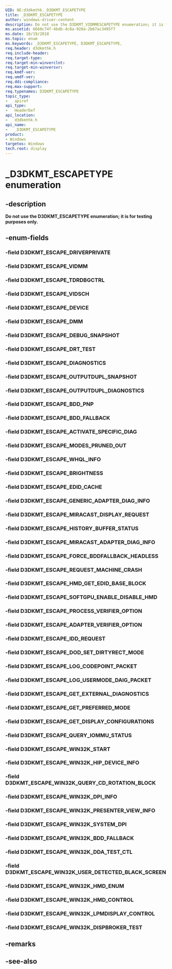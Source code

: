 ```yaml
---
UID: NE:d3dkmthk._D3DKMT_ESCAPETYPE
title: _D3DKMT_ESCAPETYPE
author: windows-driver-content
description: Do not use the D3DKMT_VIDMMESCAPETYPE enumeration; it is for testing purposes only.
ms.assetid: 6660c74f-4bdb-4c8a-920a-2b67ac3495f7
ms.date: 10/19/2018
ms.topic: enum
ms.keywords: _D3DKMT_ESCAPETYPE, D3DKMT_ESCAPETYPE,
req.header: d3dkmthk.h
req.include-header:
req.target-type:
req.target-min-winverclnt:
req.target-min-winversvr:
req.kmdf-ver:
req.umdf-ver:
req.ddi-compliance:
req.max-support:
req.typenames: D3DKMT_ESCAPETYPE
topic_type:
-	apiref
api_type:
-	HeaderDef
api_location:
-	d3dkmthk.h
api_name:
-	_D3DKMT_ESCAPETYPE
product: 
- Windows
targetos: Windows
tech.root: display
---
```


# _D3DKMT_ESCAPETYPE enumeration

## -description

<b>Do not use the D3DKMT_ESCAPETYPE enumeration; it is for testing purposes only.</b>

## -enum-fields

### -field D3DKMT_ESCAPE_DRIVERPRIVATE
### -field D3DKMT_ESCAPE_VIDMM
### -field D3DKMT_ESCAPE_TDRDBGCTRL
### -field D3DKMT_ESCAPE_VIDSCH
### -field D3DKMT_ESCAPE_DEVICE
### -field D3DKMT_ESCAPE_DMM
### -field D3DKMT_ESCAPE_DEBUG_SNAPSHOT
### -field D3DKMT_ESCAPE_DRT_TEST
### -field D3DKMT_ESCAPE_DIAGNOSTICS
### -field D3DKMT_ESCAPE_OUTPUTDUPL_SNAPSHOT
### -field D3DKMT_ESCAPE_OUTPUTDUPL_DIAGNOSTICS
### -field D3DKMT_ESCAPE_BDD_PNP
### -field D3DKMT_ESCAPE_BDD_FALLBACK
### -field D3DKMT_ESCAPE_ACTIVATE_SPECIFIC_DIAG
### -field D3DKMT_ESCAPE_MODES_PRUNED_OUT
### -field D3DKMT_ESCAPE_WHQL_INFO
### -field D3DKMT_ESCAPE_BRIGHTNESS
### -field D3DKMT_ESCAPE_EDID_CACHE
### -field D3DKMT_ESCAPE_GENERIC_ADAPTER_DIAG_INFO
### -field D3DKMT_ESCAPE_MIRACAST_DISPLAY_REQUEST
### -field D3DKMT_ESCAPE_HISTORY_BUFFER_STATUS
### -field D3DKMT_ESCAPE_MIRACAST_ADAPTER_DIAG_INFO
### -field D3DKMT_ESCAPE_FORCE_BDDFALLBACK_HEADLESS
### -field D3DKMT_ESCAPE_REQUEST_MACHINE_CRASH
### -field D3DKMT_ESCAPE_HMD_GET_EDID_BASE_BLOCK
### -field D3DKMT_ESCAPE_SOFTGPU_ENABLE_DISABLE_HMD
### -field D3DKMT_ESCAPE_PROCESS_VERIFIER_OPTION
### -field D3DKMT_ESCAPE_ADAPTER_VERIFIER_OPTION
### -field D3DKMT_ESCAPE_IDD_REQUEST
### -field D3DKMT_ESCAPE_DOD_SET_DIRTYRECT_MODE
### -field D3DKMT_ESCAPE_LOG_CODEPOINT_PACKET
### -field D3DKMT_ESCAPE_LOG_USERMODE_DAIG_PACKET
### -field D3DKMT_ESCAPE_GET_EXTERNAL_DIAGNOSTICS
### -field D3DKMT_ESCAPE_GET_PREFERRED_MODE
### -field D3DKMT_ESCAPE_GET_DISPLAY_CONFIGURATIONS
### -field D3DKMT_ESCAPE_QUERY_IOMMU_STATUS
### -field D3DKMT_ESCAPE_WIN32K_START
### -field D3DKMT_ESCAPE_WIN32K_HIP_DEVICE_INFO
### -field D3DKMT_ESCAPE_WIN32K_QUERY_CD_ROTATION_BLOCK
### -field D3DKMT_ESCAPE_WIN32K_DPI_INFO
### -field D3DKMT_ESCAPE_WIN32K_PRESENTER_VIEW_INFO
### -field D3DKMT_ESCAPE_WIN32K_SYSTEM_DPI
### -field D3DKMT_ESCAPE_WIN32K_BDD_FALLBACK
### -field D3DKMT_ESCAPE_WIN32K_DDA_TEST_CTL
### -field D3DKMT_ESCAPE_WIN32K_USER_DETECTED_BLACK_SCREEN
### -field D3DKMT_ESCAPE_WIN32K_HMD_ENUM
### -field D3DKMT_ESCAPE_WIN32K_HMD_CONTROL
### -field D3DKMT_ESCAPE_WIN32K_LPMDISPLAY_CONTROL
### -field D3DKMT_ESCAPE_WIN32K_DISPBROKER_TEST

## -remarks

## -see-also
